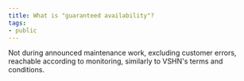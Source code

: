 ```yaml
---
title: What is "guaranteed availability"?
tags:
- public
---
```

Not during announced maintenance work, excluding customer errors, reachable according to monitoring, similarly to VSHN's terms and conditions.
